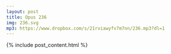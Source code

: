 ```yaml
---
layout: post
title: Opus 236
img: 236.svg
mp3: https://www.dropbox.com/s/21rviawyfv7m7nn/236.mp3?dl=1
---
```


{% include post_content.html %}
